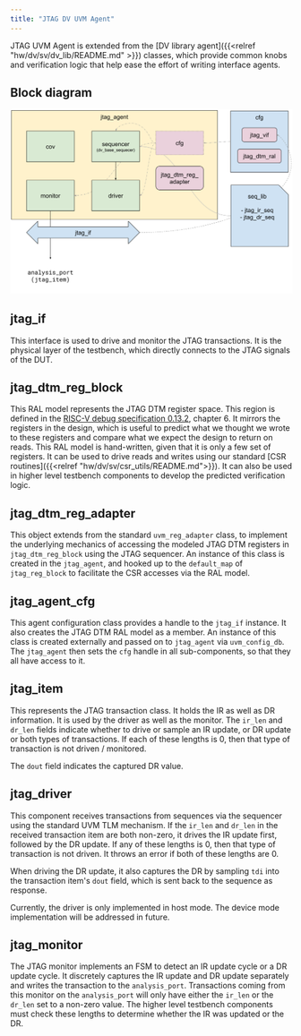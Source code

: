 ```yaml
---
title: "JTAG DV UVM Agent"
---
```


JTAG UVM Agent is extended from the
[DV library agent]({{<relref "hw/dv/sv/dv_lib/README.md" >}}) classes, which
provide common knobs and verification logic that help ease the effort of
writing interface agents.

## Block diagram

![jtag_agent](block_diagram.svg)

## jtag_if

This interface is used to drive and monitor the JTAG transactions. It is the
physical layer of the testbench, which directly connects to the JTAG signals
of the DUT.

## jtag_dtm_reg_block

This RAL model represents the JTAG DTM register space. This region is defined
in the
[RISC-V debug specification 0.13.2](https://github.com/riscv/riscv-debug-spec/raw/4e0bb0fc2d843473db2356623792c6b7603b94d4/riscv-debug-release.pdf),
chapter 6. It mirrors the registers in the design, which is useful to predict
what we thought we wrote to these registers and compare what we expect the
design to return on reads. This RAL model is hand-written, given that it is
only a few set of registers. It can be used to drive reads and writes using
our standard [CSR routines]({{<relref "hw/dv/sv/csr_utils/README.md">}}). It
can also be used in higher level testbench components to develop the predicted
verification logic.

## jtag_dtm_reg_adapter

This object extends from the standard `uvm_reg_adapter` class, to implement the
underlying mechanics of accessing the modeled JTAG DTM registers in
`jtag_dtm_reg_block` using the JTAG sequencer. An instance of this class is
created in the `jtag_agent`, and hooked up to the `default_map` of
`jtag_reg_block` to facilitate the CSR accesses via the RAL model.

## jtag_agent_cfg

This agent configuration class provides a handle to the `jtag_if` instance.
It also creates the JTAG DTM RAL model as a member. An instance of this class
is created externally and passed on to `jtag_agent` via `uvm_config_db`. The
`jtag_agent` then sets the `cfg` handle in all sub-components, so that they all
have access to it.

## jtag_item

This represents the JTAG transaction class. It holds the IR as well as DR
information. It is used by the driver as well as the monitor. The
`ir_len` and `dr_len` fields indicate whether to drive or sample an IR update,
or DR update or both types of transactions. If each of these lengths
is 0, then that type of transaction is not driven / monitored.

The `dout` field indicates the captured DR value.

## jtag_driver

This component receives transactions from sequences via the sequencer using
the standard UVM TLM mechanism. If the `ir_len` and `dr_len` in the received
transaction item are both non-zero, it drives the IR update first, followed
by the DR update. If any of these lengths is 0, then that type of transaction
is not driven. It throws an error if both of these lengths are 0.

When driving the DR update, it also captures the DR by sampling `tdi` into the
transaction item's `dout` field, which is sent back to the sequence as
response.

Currently, the driver is only implemented in host mode. The device mode
implementation will be addressed in future.

## jtag_monitor

The JTAG monitor implements an FSM to detect an IR update cycle or a DR update
cycle. It discretely captures the IR update and DR update separately and writes
the transaction to the `analysis_port`. Transactions coming from this monitor
on the `analysis_port` will only have either the `ir_len` or the `dr_len` set
to a non-zero value. The higher level testbench components must check these
lengths to determine whether the IR was updated or the DR.
